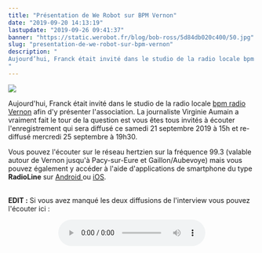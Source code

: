 ```yaml
---
title: "Présentation de We Robot sur BPM Vernon"
date: "2019-09-20 14:13:19"
lastupdate: "2019-09-26 09:41:37"
banner: "https://static.werobot.fr/blog/bob-ross/5d84db020c400/50.jpg"
slug: "presentation-de-we-robot-sur-bpm-vernon"
description: " 
Aujourd’hui, Franck était invité dans le studio de la radio locale bpm radio Vernon afin d’y présenter l’association.
"
---
```

![](https://static.werobot.fr/blog/bob-ross/5d84db020c400/50.jpg)

Aujourd'hui, Franck était invité dans le studio de la radio locale <a href="https://www.facebook.com/BPMradioVernon/"> bpm radio Vernon</a> afin d'y présenter l'association.
La journaliste Virginie Aumain a vraiment fait le tour de la question est vous êtes tous invités à écouter l'enregistrement qui sera diffusé ce samedi 21 septembre 2019 à 15h et re-diffusé mercredi 25 septembre à 19h30.

Vous pouvez l'écouter sur le réseau hertzien sur la fréquence 99.3 (valable autour de Vernon jusqu'à Pacy-sur-Eure et Gaillon/Aubevoye) mais vous pouvez également y accéder à l'aide d'applications de smartphone du type **RadioLine** sur <a href="https://play.google.com/store/apps/details?id=com.radioline.android.radioline&hl=fr">Android </a> ou <a href="https://apps.apple.com/fr/app/radioline-live-radio-podcast/id945478998">iOS</a>.

<br>
<b>EDIT :</b> Si vous avez manqué les deux diffusions de l'interview vous pouvez l'écouter ici :

<div style="display: flex; justify-content: center; margin-bottom: 1em; margin-top: 1em;"><audio src="https://s.werobot.fr/25-09-2019-bpm-vernon-interview.mp3" controls /></div>

<!-- Peu de temps après la diffusion radio, nous rendrons l'enregistrement disponible sur notre site -->



    